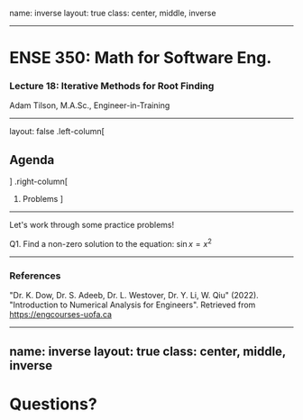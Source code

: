 name: inverse
layout: true
class: center, middle, inverse

---

# ENSE 350: Math for Software Eng.

### Lecture 18: Iterative Methods for Root Finding

Adam Tilson, M.A.Sc., Engineer-in-Training

---

layout: false
.left-column[
  ## Agenda
]
.right-column[
1. Problems
]
---
Let's work through some practice problems!

Q1. Find a non-zero solution to the equation:
$\sin x = x^2$


---

### References

"Dr. K. Dow, Dr. S. Adeeb, Dr. L. Westover, Dr. Y. Li, W. Qiu" (2022). "Introduction to Numerical Analysis for Engineers". Retrieved from https://engcourses-uofa.ca 

---

name: inverse
layout: true
class: center, middle, inverse
---
# Questions?
